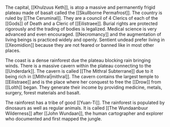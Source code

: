 The capital, [[Khulzuus Keth]], is atop a massive and permanently frigid plateau made of basalt called the [[Skullborne Permafrost]]. The country is ruled by [[The Ceruminal]]. They are a council of 4 Clerics of each of the [[Gods]] of Death and a Cleric of [[Eilistraee]]. Burial rights are protected rigorously and the trading of bodies is legalized. Medical science is very advanced and even encouraged. [[Necromancy]] and the augmentation of living beings is practiced widely and openly. Sentient undead prefer living in [[Xeomidion]] because they are not feared or banned like in most other places.

The coast is a dense rainforest due the plateau blocking rain bringing winds. There is a massive cavern within the plateau connecting to the [[Underdark]]. The cavern is called [[The Mithral Subterrane]] due to it being rich in [[Mithral|mithral]]. The cavern contains the largest temple to [[Eilistraee]] and is the place where her conquest to free the [[Drow]] from [[Lolth]] began. They generate their income by providing medicine, metals, surgery, forest materials and basalt.

The rainforest has a tribe of good [[Yuan-Ti]]. The rainforest is populated by dinosaurs as well as regular animals. It is called [[The Wundaanbuur Wilderness]] after [[John Wundaan]], the human cartographer and explorer who documented and first mapped the jungle.